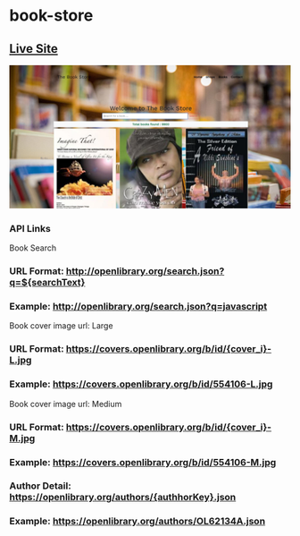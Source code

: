# book-store

## [Live Site](https://thebook-store.netlify.app/)

![book-store](https://github.com/mehesultana/book-store/blob/master/images/cover.JPG)

### API Links

Book Search

### URL Format: http://openlibrary.org/search.json?q=${searchText}

### Example: http://openlibrary.org/search.json?q=javascript

Book cover image url: Large

### URL Format: https://covers.openlibrary.org/b/id/{cover_i}-L.jpg

### Example: https://covers.openlibrary.org/b/id/554106-L.jpg

Book cover image url: Medium

### URL Format: https://covers.openlibrary.org/b/id/{cover_i}-M.jpg

### Example: https://covers.openlibrary.org/b/id/554106-M.jpg

### Author Detail: https://openlibrary.org/authors/{authhorKey}.json

### Example: https://openlibrary.org/authors/OL62134A.json

